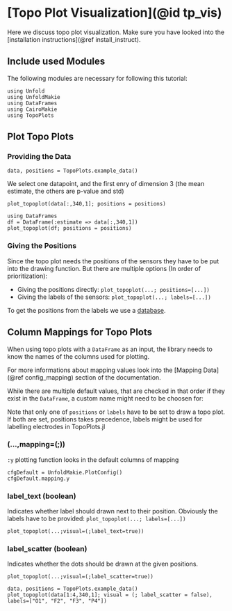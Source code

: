 # [Topo Plot Visualization](@id tp_vis)

Here we discuss topo plot visualization. 
Make sure you have looked into the [installation instructions](@ref install_instruct).

## Include used Modules
The following modules are necessary for following this tutorial:
```@example main
using Unfold
using UnfoldMakie
using DataFrames
using CairoMakie
using TopoPlots
```

## Plot Topo Plots

### Providing the Data

```@example main
data, positions = TopoPlots.example_data()
```
We select one datapoint, and the first enry of dimension 3 (the mean estimate, the others are p-value and std)

```@example main
plot_topoplot(data[:,340,1]; positions = positions)
```

```@example main
using DataFrames
df = DataFrame(:estimate => data[:,340,1])
plot_topoplot(df; positions = positions)
```

### Giving the Positions

Since the topo plot needs the positions of the sensors they have to be put into the drawing function. But there are multiple options (In order of prioritization):

- Giving the positions directly: `plot_topoplot(...; positions=[...])`
- Giving the labels of the sensors: `plot_topoplot(...; labels=[...])`

To get the positions from the labels we use a [database](https://raw.githubusercontent.com/sappelhoff/eeg_positions/main/data/Nz-T10-Iz-T9/standard_1005_2D.tsv).

## Column Mappings for Topo Plots

When using topo plots with a `DataFrame` as an input, the library needs to know the names of the columns used for plotting.

For more informations about mapping values look into the [Mapping Data](@ref config_mapping) section of the documentation.

While there are multiple default values, that are checked in that order if they exist in the `DataFrame`, a custom name might need to be choosen for:

Note that only one of `positions` or `labels` have to be set to draw a topo plot. If both are set, positions takes precedence, labels might be used for labelling electrodes in TopoPlots.jl

### (...,mapping=(;))

`:y` plotting function looks in the default columns of mapping
```@example main 
cfgDefault = UnfoldMakie.PlotConfig()
cfgDefault.mapping.y
```

### label_text (boolean)
Indicates whether label should drawn next to their position.
Obviously the labels have to be provided: `plot_topoplot(...; labels=[...])`

`plot_topoplot(...;visual=(;label_text=true))`

### label_scatter (boolean)
Indicates whether the dots should be drawn at the given positions.

`plot_topoplot(...;visual=(;label_scatter=true))`


```@example main
data, positions = TopoPlots.example_data()
plot_topoplot(data[1:4,340,1]; visual = (; label_scatter = false), labels=["O1", "F2", "F3", "P4"])
```
